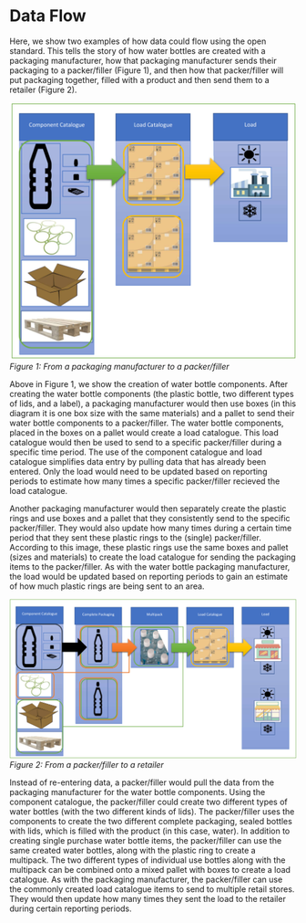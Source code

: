 # Data Flow

Here, we show two examples of how data could flow using the open standard. This tells the story of how water bottles are created with a packaging manufacturer, how that packaging manufacturer sends their packaging to a packer/filler (Figure 1), and then how that packer/filler will put packaging together, filled with a product and then send them to a retailer (Figure 2). 

![example1](../images/data_flow_example1.png)
*Figure 1: From a packaging manufacturer to a packer/filler*

Above in Figure 1, we show the creation of water bottle components. After creating the water bottle components (the plastic bottle, two different types of lids, and a label), a packaging manufacturer would then use boxes (in this diagram it is one box size with the same materials) and a pallet to send their water bottle components to a packer/filler. The water bottle components, placed in the boxes on a pallet would create a load catalogue. This load catalogue would then be used to send to a specific packer/filler during a specific time period. The use of the component catalogue and load catalogue simplifies data entry by pulling data that has already been entered. Only the load would need to be updated based on reporting periods to estimate how many times a specific packer/filler recieved the load catalogue.

Another packaging manufacturer would then separately create the plastic rings and use boxes and a pallet that they consistently send to the specific packer/filler. They would also update how many times during a certain time period that they sent these plastic rings to the (single) packer/filler. According to this image, these plastic rings use the same boxes and pallet (sizes and materials) to create the load catalogue for sending the packaging items to the packer/filler. As with the water bottle packaging manufacturer, the load would be updated based on reporting periods to gain an estimate of how much plastic rings are being sent to an area.

![example1](../images/data_flow_example2.png)
*Figure 2: From a packer/filler to a retailer*

Instead of re-entering data, a packer/filler would pull the data from the packaging manufacturer for the water bottle components. Using the component catalogue, the packer/filler could create two different types of water bottles (with the two different kinds of lids). The packer/filler uses the components to create the two different complete packaging, sealed bottles with lids, which is filled with the product (in this case, water). In addition to creating single purchase water bottle items, the packer/filler can use the same created water bottles, along with the plastic ring to create a multipack. The two different types of individual use bottles along with the multipack can be combined onto a mixed pallet with boxes to create a load catalogue. As with the packaging manufacturer, the packer/filler can use the commonly created load catalogue items to send to multiple retail stores. They would then update how many times they sent the load to the retailer during certain reporting periods. 